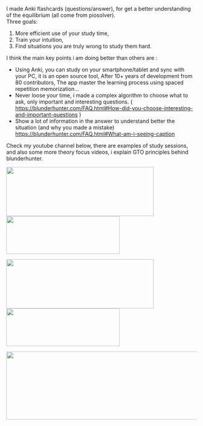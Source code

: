 I made Anki flashcards (questions/answer), for get a better understanding of the equilibrium (all come from piosolver).  
Three goals: 

1. More efficient use of your study time, 
2. Train your intuition, 
3. Find situations you are truly wrong to study them hard. 

I think the main key points i am doing better than others are : 

- Using Anki, you can study on your smartphone/tablet and sync with your PC, it is an open source tool, After 10+ years of development from 80 contributors, The app master the learning process using spaced repetition memorization... 
- Never loose your time, i made a complex algorithm to choose what to ask, only important and interesting questions. ( https://blunderhunter.com/FAQ.html#How-did-you-choose-interesting-and-important-questions ) 
- Show a lot of information in the answer to understand better the situation (and why you made a mistake) https://blunderhunter.com/FAQ.html#What-am-i-seeing-caption 

Check my youtube channel below, there are examples of study sessions, and also some more theory focus videos, i explain GTO principles behind blunderhunter.  


[<img align="center" width="390" height="130" src="https://i.imgur.com/HlpOH0C.jpg">](https://payhip.com/BlunderHunter)[<img align="center" width="300" height="100" src="https://i.imgur.com/GNoJdNN.jpg">](FAQ.md)

[<img align="center" width="390" height="130" src="https://i.imgur.com/sSsFPeH.jpg">](https://www.youtube.com/channel/UC8v7NiZJeArSb03ukf86bKA) [<img align="center" width="300" height="100" src="https://i.imgur.com/5w9Ynsj.png">](https://www.twitch.tv/blunderhunter)

[<img src="https://i.imgur.com/khmrS9G.jpg" width="700" height="180">](https://twitter.com/BlunderHunter1)
